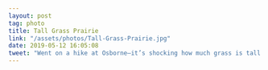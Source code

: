 ```yaml
---
layout: post
tag: photo
title: Tall Grass Prairie
link: "/assets/photos/Tall-Grass-Prairie.jpg"
date: 2019-05-12 16:05:08
tweet: "Went on a hike at Osborne—it’s shocking how much grass is tall standing from last fall"
---
```

